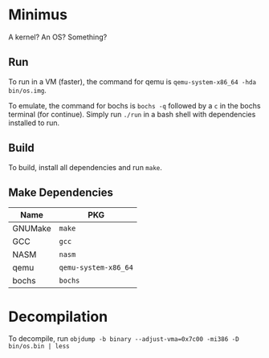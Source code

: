 # Minimus
A kernel? An OS? Something?

## Run
To run in a VM (faster), the command for qemu is `qemu-system-x86_64 -hda bin/os.img`.

To emulate, the command for bochs is `bochs -q` followed by a `c` in the bochs terminal (for continue).
Simply run `./run` in a bash shell with dependencies installed to run.

## Build
To build, install all dependencies and run `make`.

## Make Dependencies
|  Name      |  PKG                  |
|------------|-----------------------|
|  GNUMake   |  `make`               |
|  GCC       |  `gcc`                |
|  NASM      |  `nasm`               |
|  qemu      |  `qemu-system-x86_64` |
|  bochs     |  `bochs`              |

# Decompilation
To decompile, run `objdump -b binary --adjust-vma=0x7c00 -mi386 -D bin/os.bin | less`
